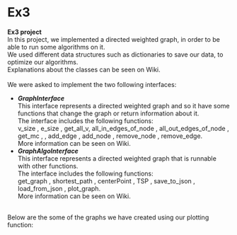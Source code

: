 # Ex3
**Ex3 project**<br>
In this project, we implemented a directed weighted graph, in order to be able to run some algorithms on it.<br>
We used different data structures such as dictionaries to save our data, to optimize our algorithms.<br>
Explanations about the classes can be seen on Wiki.<br>
<br>
We were asked to implement the two following interfaces:<br>
* ***GraphInterface***<br>
This interface represents a directed weighted graph and so it have some functions that change the graph or return information about it.<br>
The interface includes the following functions: <br>
v_size , e_size , get_all_v, all_in_edges_of_node , all_out_edges_of_node , get_mc , , add_edge , add_node , remove_node , remove_edge.<br>
More information can be seen on Wiki.<br>
* ***GraphAlgoInterface***<br>
This interface represents a directed weighted graph that is runnable with other functions.<br>
The interface includes the following functions: <br>
get_graph  , shortest_path , centerPoint , TSP , save_to_json , load_from_json , plot_graph.<br>
More information can be seen on Wiki.<br>
<br>
Below are the some of the graphs we have created using our plotting function:<br>
